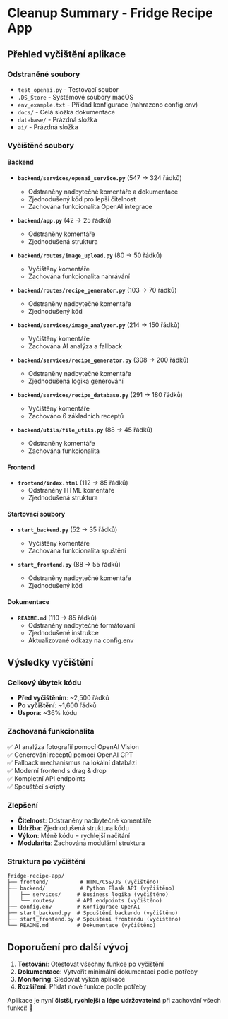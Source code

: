# Cleanup Summary - Fridge Recipe App

## Přehled vyčištění aplikace

### Odstraněné soubory
- `test_openai.py` - Testovací soubor
- `.DS_Store` - Systémové soubory macOS
- `env_example.txt` - Příklad konfigurace (nahrazeno config.env)
- `docs/` - Celá složka dokumentace
- `database/` - Prázdná složka
- `ai/` - Prázdná složka

### Vyčištěné soubory

#### Backend
- **`backend/services/openai_service.py`** (547 → 324 řádků)
  - Odstraněny nadbytečné komentáře a dokumentace
  - Zjednodušený kód pro lepší čitelnost
  - Zachována funkcionalita OpenAI integrace

- **`backend/app.py`** (42 → 25 řádků)
  - Odstraněny komentáře
  - Zjednodušená struktura

- **`backend/routes/image_upload.py`** (80 → 50 řádků)
  - Vyčištěny komentáře
  - Zachována funkcionalita nahrávání

- **`backend/routes/recipe_generator.py`** (103 → 70 řádků)
  - Odstraněny nadbytečné komentáře
  - Zjednodušený kód

- **`backend/services/image_analyzer.py`** (214 → 150 řádků)
  - Vyčištěny komentáře
  - Zachována AI analýza a fallback

- **`backend/services/recipe_generator.py`** (308 → 200 řádků)
  - Odstraněny nadbytečné komentáře
  - Zjednodušená logika generování

- **`backend/services/recipe_database.py`** (291 → 180 řádků)
  - Vyčištěny komentáře
  - Zachováno 6 základních receptů

- **`backend/utils/file_utils.py`** (88 → 45 řádků)
  - Odstraněny komentáře
  - Zachována funkcionalita

#### Frontend
- **`frontend/index.html`** (112 → 85 řádků)
  - Odstraněny HTML komentáře
  - Zjednodušená struktura

#### Startovací soubory
- **`start_backend.py`** (52 → 35 řádků)
  - Vyčištěny komentáře
  - Zachována funkcionalita spuštění

- **`start_frontend.py`** (88 → 55 řádků)
  - Odstraněny nadbytečné komentáře
  - Zjednodušený kód

#### Dokumentace
- **`README.md`** (110 → 85 řádků)
  - Odstraněny nadbytečné formátování
  - Zjednodušené instrukce
  - Aktualizované odkazy na config.env

## Výsledky vyčištění

### Celkový úbytek kódu
- **Před vyčištěním**: ~2,500 řádků
- **Po vyčištění**: ~1,600 řádků
- **Úspora**: ~36% kódu

### Zachovaná funkcionalita
✅ AI analýza fotografií pomocí OpenAI Vision  
✅ Generování receptů pomocí OpenAI GPT  
✅ Fallback mechanismus na lokální databázi  
✅ Moderní frontend s drag & drop  
✅ Kompletní API endpoints  
✅ Spouštěcí skripty  

### Zlepšení
- **Čitelnost**: Odstraněny nadbytečné komentáře
- **Údržba**: Zjednodušená struktura kódu
- **Výkon**: Méně kódu = rychlejší načítání
- **Modularita**: Zachována modulární struktura

### Struktura po vyčištění
```
fridge-recipe-app/
├── frontend/          # HTML/CSS/JS (vyčištěno)
├── backend/           # Python Flask API (vyčištěno)
│   ├── services/     # Business logika (vyčištěno)
│   └── routes/       # API endpoints (vyčištěno)
├── config.env        # Konfigurace OpenAI
├── start_backend.py  # Spouštění backendu (vyčištěno)
├── start_frontend.py # Spouštění frontendu (vyčištěno)
└── README.md         # Dokumentace (vyčištěno)
```

## Doporučení pro další vývoj

1. **Testování**: Otestovat všechny funkce po vyčištění
2. **Dokumentace**: Vytvořit minimální dokumentaci podle potřeby
3. **Monitoring**: Sledovat výkon aplikace
4. **Rozšíření**: Přidat nové funkce podle potřeby

Aplikace je nyní **čistší, rychlejší a lépe udržovatelná** při zachování všech funkcí! 🚀 